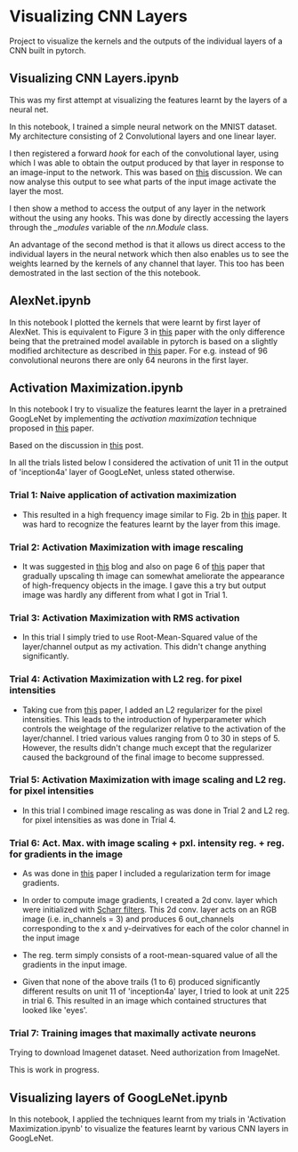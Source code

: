 # Visualizing CNN Layers


Project to visualize the kernels and the outputs of the individual layers of a CNN built in pytorch. 

## Visualizing CNN Layers.ipynb

This was my first attempt at visualizing the features learnt by the layers of a neural net. 

In this notebook, I trained a simple neural network on the MNIST dataset. My architecture consisting of 2 Convolutional layers and one linear layer. 

I then registered a forward *hook* for each of the convolutional layer, using which I was able to obtain the output produced by that layer in response to an image-input to the network. This was based on [this](https://discuss.pytorch.org/t/visualize-feature-map/29597) discussion. We can now analyse this output to see what parts of the input image activate the layer the most.

I then show a method to access the output of any layer in the network without the using any hooks. This was done by directly accessing the layers through the *_modules* variable of the *nn.Module* class.

An advantage of the second method is that it allows us direct access to the individual layers in the neural network which then also enables us to see the weights learned by the kernels of any channel that layer. This too has been demostrated in the last section of the this notebook. 

## AlexNet.ipynb

In this notebook I plotted the kernels that were learnt by first layer of AlexNet. This is equivalent to Figure 3 in [this](https://papers.nips.cc/paper/4824-imagenet-classification-with-deep-convolutional-neural-networks.pdf) paper with the only difference being that the pretrained model available in pytorch is based on a slightly modified architecture as described in [this](https://arxiv.org/abs/1404.5997) paper. For e.g. instead of 96 convolutional neurons there are only 64 neurons in the first layer.  


## Activation Maximization.ipynb

In this notebook I try to visualize the features learnt the layer in a pretrained GoogLeNet by implementing the *activation maximization* technique proposed in [this](http://www.image-net.org/papers/imagenet_cvpr09.pdf) paper.


Based on the discussion in [this](https://distill.pub/2017/feature-visualization/) post. 

In all the trials listed below I considered the activation of unit 11 in the output of 'inception4a' layer of GoogLeNet, unless stated  otherwise. 

### Trial 1: Naive application of activation maximization 

 - This resulted in a high frequency image similar to Fig. 2b in [this](https://arxiv.org/pdf/1904.08939.pdf) paper. It was hard to recognize the features learnt by the layer from this image. 


### Trial 2: Activation Maximization with image rescaling 
 
 - It was suggested in [this](https://towardsdatascience.com/how-to-visualize-convolutional-features-in-40-lines-of-code-70b7d87b0030) blog and also on page 6 of [this](https://arxiv.org/pdf/1904.08939.pdf) paper that gradually upscaling th image can somewhat ameliorate the appearance of high-frequency objects in the image. I gave this a try but output image was hardly any different from what I got in Trial 1.


### Trial 3: Activation Maximization with RMS activation

 - In this trial I simply tried to use Root-Mean-Squared value of the layer/channel output as my activation. This didn't change anything significantly. 


### Trial 4: Activation Maximization with L2 reg. for pixel intensities

  - Taking cue from [this](https://arxiv.org/pdf/1312.6034.pdf) paper, I added an L2 regularizer for the pixel intensities. This leads to the introduction of hyperparameter which controls the weightage of the regularizer relative to the activation of the layer/channel. I tried various values ranging from 0 to 30 in steps of 5. However, the results didn't change much except that the regularizer caused the background of the final image to become suppressed. 


### Trial 5: Activation Maximization with image scaling and L2 reg. for pixel intensities

  - In this trial I combined image rescaling as was done in Trial 2 and L2 reg. for pixel intensities as was done in Trial 4. 

### Trial 6: Act. Max. with image scaling + pxl. intensity reg. + reg. for gradients in the image

  - As was done in [this](https://arxiv.org/pdf/1412.0035.pdf) paper I included a regularization term for image gradients. 

  - In order to compute image gradients, I created a 2d conv. layer which were initialized with [Scharr filters](https://docs.opencv.org/2.4/doc/tutorials/imgproc/imgtrans/sobel_derivatives/sobel_derivatives.html#formulation). This 2d conv. layer acts on an RGB image (i.e. in_channels = 3) and produces 6 out_channels corresponding to the x and y-deirvatives for each of the color channel in the input image

  - The reg. term simply consists of a root-mean-squared value of all the gradients in the input image. 

  - Given that none of the above trails (1 to 6) produced significantly different results on unit 11 of 'inception4a' layer, I tried to look at unit 225 in trial 6. This resulted in an image which contained structures that looked like 'eyes'.   

### Trial 7: Training images that maximally activate neurons

Trying to download Imagenet dataset. Need authorization from ImageNet. 


This is work in progress. 


## Visualizing layers of GoogLeNet.ipynb
In this notebook, I applied the techniques learnt from my trials in 'Activation Maximization.ipynb' to visualize the features learnt by various CNN layers in GoogLeNet. 